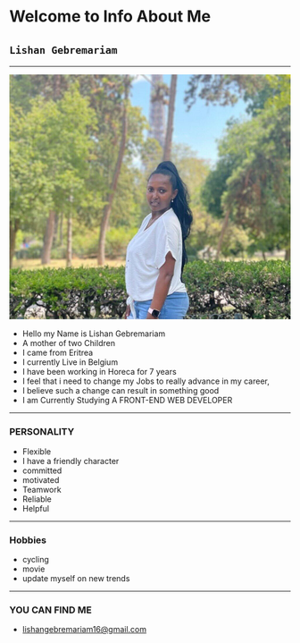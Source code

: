 # Welcome to Info About Me

## `Lishan Gebremariam`

---

![Alt text](./img/Lishu.jpg)

- Hello my Name is Lishan Gebremariam
- A mother of two Children
- I came from Eritrea
- I currently Live in Belgium
- I have been working in Horeca for 7 years
- I feel that i need to change my Jobs to really advance in my career,
- I believe such a change can result in something good
- I am Currently Studying A FRONT-END WEB DEVELOPER

---

### PERSONALITY

- Flexible
- I have a friendly character
- committed
- motivated
- Teamwork
- Reliable
- Helpful

---

### Hobbies

- cycling
- movie
- update myself on new trends

---

### YOU CAN FIND ME

- <lishangebremariam16@gmail.com>
